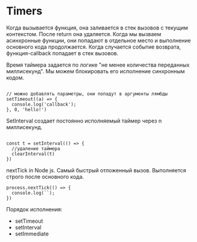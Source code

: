 # Timers

Когда вызывается функция, она заливается в стек вызовов с текущим контекстом. После return она удаляется. Когда мы вызваем асинхронные функции, они попадают в отдельное место и выполнение основного кода продолжается. Когда случается событие возврата, функция-callback попадает в стек вызовов.

Время таймера задается по логике "не менее количества переданных миллисекунд". Мы можем блокировать его исполнение синхронным кодом.

```code 

// можно добавлять параметры, они попадут в аргументы лямбды
setTimeout((a) => {
  console.log('callback');
}, 0, 'hello!')

```

SetInterval создает постоянно исполняемый таймер через n миллисекунд.

```code

const t = setInterval(() => {
  //удаление таймера
  clearInterval(t)
})

```

nextTick in Node js. Самый быстрый отложенный вызов. Выполняется строго после основного кода.

```code
process.nextTick(() => {
  console.log(``);
})
```

Порядок исполнения:
* setTimeout
* setInterval
* setImmediate
